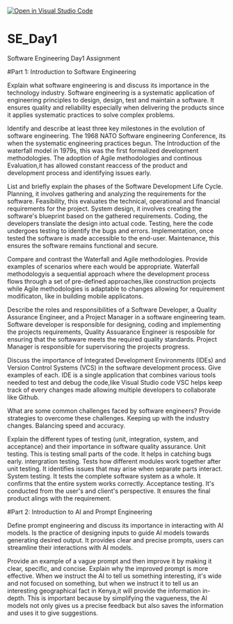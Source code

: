 [![Open in Visual Studio Code](https://classroom.github.com/assets/open-in-vscode-2e0aaae1b6195c2367325f4f02e2d04e9abb55f0b24a779b69b11b9e10269abc.svg)](https://classroom.github.com/online_ide?assignment_repo_id=18343171&assignment_repo_type=AssignmentRepo)
# SE_Day1
Software Engineering Day1 Assignment

#Part 1: Introduction to Software Engineering

Explain what software engineering is and discuss its importance in the technology industry.
Software engineering is a systematic application of engineering principles to design, design, test and maintain a software.
It ensures quality and reliability especially when delivering the products since it applies systematic practices to solve complex problems.

Identify and describe at least three key milestones in the evolution of software engineering.
The 1968 NATO Software engineering Conference, its when the systematic engineering practices begun.
The Introduction of the waterfall model in 1979s, this was the first formalized development methodologies.
The adoption of Agile methodologies and continous Evaluation,it has allowed constant reaccess of the product and development process and identifying issues early.

List and briefly explain the phases of the Software Development Life Cycle.
Planning, it involves gathering and analyzing the requirements for the software.
Feasibility, this evaluates the technical, operational and financial requirements for the project.
System design, it involves creating the software's blueprint based on the gathered requirements.
Coding, the developers translate the design into actual code.
Testing, here the code undergoes testing to identify the bugs and errors.
Implementation, once tested the software is made accessible to the end-user.
Maintenance, this ensures the software remains functional and secure.

Compare and contrast the Waterfall and Agile methodologies. Provide examples of scenarios where each would be appropriate.
Waterfall methodologyis a sequential approach where the development process flows through a set of pre-defined approaches,like construction projects
while Agile methodologies is adaptable to changes allowing for requirement modificaton, like in building mobile applicatons.

Describe the roles and responsibilities of a Software Developer, a Quality Assurance Engineer, and a Project Manager in a software engineering team.
Software developer is responsible for designing, coding and implementing the projects requirements,
Quality Assuarance Engineer is resposible for ensuring that the softaware meets the required quality standards.
Project Manager is responsible for supervisoring the projects progress.

Discuss the importance of Integrated Development Environments (IDEs) and Version Control Systems (VCS) in the software development process. Give examples of each.
IDE is a single application that combines various tools needed to test and debug the code,like Visual Studio code
VSC helps keep track of every changes made allowing multiple developers to collaborate like Github.

What are some common challenges faced by software engineers? Provide strategies to overcome these challenges.
Keeping up with the industry changes.
Balancing speed and accuracy.

Explain the different types of testing (unit, integration, system, and acceptance) and their importance in software quality assurance.
Unit testing. This is testing small parts of the code. It helps in catching bugs early.
intergration testing. Tests how different modules work together after unit testing. It identifies issues that may arise when separate parts interact.
System testing. It tests the complete software system as a whole. It confirms that the entire system works correctly.
Acceptance testing. It's conducted from the user's and client's perspective. It ensures the final product alings with the requirement.

#Part 2: Introduction to AI and Prompt Engineering


Define prompt engineering and discuss its importance in interacting with AI models.
Is the practice of designing inputs to guide AI models towards generating desired output.
It provides clear and precise prompts, users can streamline their interactions with AI models.

Provide an example of a vague prompt and then improve it by making it clear, specific, and concise. Explain why the improved prompt is more effective.
When we instruct the AI to tell us something interesting, it's wide and not focused on something, but when we instruct it to tell us an interesting geographical fact in Kenya,it will provide the information in-depth.
This is important because by simplifying the vagueness, the AI models not only gives us a precise feedback but also saves the information and uses it to give suggestions.
